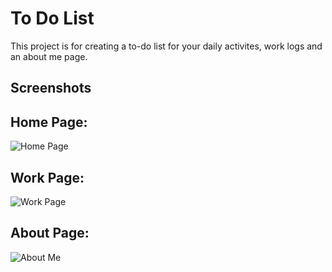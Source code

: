 
# To Do List

This project is for creating a to-do list for your daily activites, work logs and an about me page.





## Screenshots
## Home Page:
![Home Page](https://i.imgur.com/lTjqZAj.png)

## Work Page:
![Work Page](https://i.imgur.com/rYyXT3C.png)

## About Page:
![About Me](https://i.imgur.com/zsmCrj5.png)

